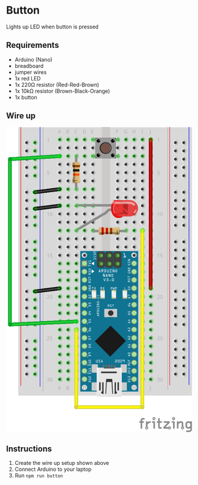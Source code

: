 # Button

Lights up LED when button is pressed

## Requirements

- Arduino (Nano)
- breadboard
- jumper wires
- 1x red LED 
- 1x 220Ω resistor (Red-Red-Brown)
- 1x 10kΩ resistor (Brown-Black-Orange)
- 1x button

## Wire up

![](../nano-button-led_bb.png)

## Instructions

1. Create the wire up setup shown above
2. Connect Arduino to your laptop
3. Run `npm run button`